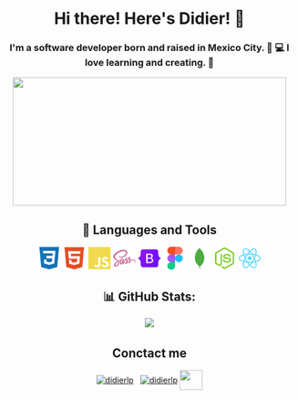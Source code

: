 <div align="center">
   <h1 align = "center">
    Hi there! Here's Didier! 👋
   </h1> 
   <h3 align="center"> I'm a software developer born and raised in Mexico City.  🌮 💻 I love learning and creating. 💓
   </h3>
   <img align="center" src="https://media3.giphy.com/media/sULKEgDMX8LcI/giphy.gif?cid=ecf05e47aax5qv063dh7gqerbtepmqx4zg3dnosxtoa7i0mo&ep=v1_gifs_search&rid=giphy.gif&ct=g" width="480" height="225" frameBorder="0" class="giphy-embed" allowFullScreen></img>


## 🔧 Languages and Tools
<img width="40" height="40" src='https://github.com/devicons/devicon/blob/master/icons/css3/css3-plain.svg'>
<img width="40" height="40" src='https://github.com/devicons/devicon/blob/master/icons/html5/html5-plain.svg'>
<img width="40" height="40" src='https://github.com/devicons/devicon/blob/master/icons/javascript/javascript-plain.svg'>
<img width="40" height="40" src='https://github.com/devicons/devicon/blob/master/icons/sass/sass-original.svg'>
 <img width="40" height="40" src='https://github.com/devicons/devicon/blob/master/icons/bootstrap/bootstrap-original.svg'>
 <img width="40" height="40" src='https://github.com/devicons/devicon/blob/master/icons/figma/figma-original.svg'>
  <img width="40" height="40" src='https://github.com/devicons/devicon/blob/master/icons/mongodb/mongodb-plain.svg'>
 <img width="40" height="40" src='https://github.com/devicons/devicon/blob/master/icons/nodejs/nodejs-plain.svg'>
 <img width="40" height="40" src='https://github.com/devicons/devicon/blob/master/icons/react/react-original.svg'>

## 📊 GitHub Stats:
![](https://github-readme-stats.vercel.app/api/top-langs/?username=didierlp&theme=dark&hide_border=true&include_all_commits=false&count_private=true&layout=compact)



 <h2 align="center">Conctact me</h2>
<p align="center">
  <a href="https://www.linkedin.com/in/didier-lemus/" target="blank"><img align="center" src="https://raw.githubusercontent.com/rahuldkjain/github-profile-readme-generator/master/src/images/icons/Social/linked-in-alt.svg" alt="didierlp" height="30" width="40" /></a>
  &nbsp;
  <a href="https://www.instagram.com/diwis__" target="blank"><img align="center" src="https://upload.wikimedia.org/wikipedia/commons/thumb/5/58/Instagram-Icon.png/800px-Instagram-Icon.png" alt="didierlp" height="35" width="40" /></a>
  <a href="https://soundcloud.com/di-wis" target="blank"><img align="center" src="https://img.uxwing.com/wp-content/themes/uxwing/download/brands-social-media/soundcloud-square-color-icon.png" height="35" width="40" /></a>


</p>


</div>


<!--
**didierlp/didierlp** is a ✨ _special_ ✨ repository because its `README.md` (this file) appears on your GitHub profile.

Here are some ideas to get you started:

- 🔭 I’m currently working on ...
- 🌱 I’m currently learning ...
- 👯 I’m looking to collaborate on ...
- 🤔 I’m looking for help with ...
- 💬 Ask me about ...
- 📫 How to reach me: ...
- 😄 Pronouns: ...
- ⚡ Fun fact: ...
-->

